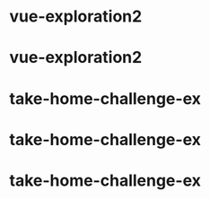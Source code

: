 # vue-exploration2
# vue-exploration2
# take-home-challenge-ex
# take-home-challenge-ex
# take-home-challenge-ex
